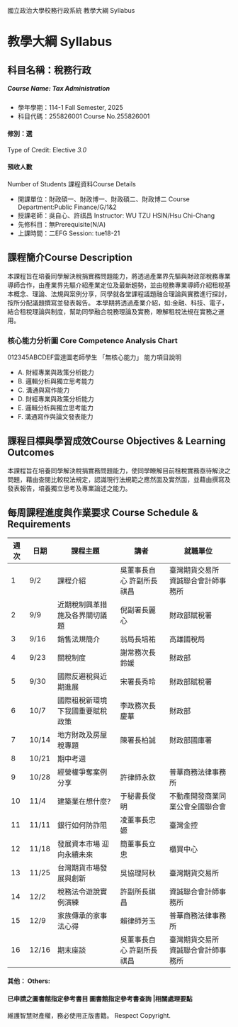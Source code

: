國立政治大學校務行政系統 教學大綱 Syllabus
# 教學大綱 Syllabus
##  科目名稱：稅務行政
#####  Course Name: Tax Administration
  * 學年學期：114-1 Fall Semester, 2025 
  * 科目代碼：255826001 Course No.255826001
#### 修別：選
Type of Credit: Elective 
_3.0_
#### 預收人數
Number of Students
課程資料Course Details
  * 開課單位：財政碩一、財政博一、財政碩二、財政博二 Course Department:Public Finance/G/1&2 
  * 授課老師：吳自心、許祺昌 Instructor: WU TZU HSIN/Hsu Chi-Chang 
  * 先修科目：無Prerequisite(N/A)
  * 上課時間：二EFG Session: tue18-21
##  課程簡介Course Description
本課程旨在培養同學解決稅捐實務問題能力，將透過產業界先驅與財政部稅務專業導師合作，由產業界先驅介紹產業定位及最新趨勢，並由稅務專業導師介紹租稅基本概念、理論、法規與案例分享，同學就各堂課程議題融合理論與實務進行探討，按所分配議題撰寫並發表報告。
本學期將透過產業介紹，如:金融、科技、電子，結合租稅理論與制度，幫助同學融合稅務理論及實務，瞭解租稅法規在實務之運用。
###  核心能力分析圖 Core Competence Analysis Chart
012345ABCDEF雷達圖老師學生
「無核心能力」 
能力項目說明
  * A. 財經專業與政策分析能力
  * B. 邏輯分析與獨立思考能力
  * C. 溝通與寫作能力
  * D. 財經專業與政策分析能力
  * E. 邏輯分析與獨立思考能力
  * F. 溝通寫作與論文發表能力
##  課程目標與學習成效Course Objectives & Learning Outcomes 
本課程旨在培養同學解決稅捐實務問題能力，使同學瞭解目前租稅實務亟待解決之問題，藉由查閱比較稅法規定，認識現行法規範之應然面及實然面，並藉由撰寫及發表報告，培養獨立思考及專業論述之能力。
##  每周課程進度與作業要求 Course Schedule & Requirements
週次 |  日期 |  課程主題 |  講者 |  就職單位  
---|---|---|---|---  
1 |  9/2 |  課程介紹 |  吳董事長自心 許副所長祺昌 |  臺灣期貨交易所 資誠聯合會計師事務所  
2 |  9/9 |  近期稅制興革措施及各界關切議題 |  倪副署長麗心 |  財政部賦稅署  
3 |  9/16 |  銷售法規簡介 |  翁局長培祐 |  高雄國稅局  
4 |  9/23 |  關稅制度 |  謝常務次長鈴媛 |  財政部  
5 |  9/30 |  國際反避稅與近期進展 |  宋署長秀玲 |  財政部賦稅署  
6 |  10/7 |  國際租稅新環境下我國重要賦稅政策 |  李政務次長慶華 |  財政部  
7 |  10/14 |  地方財政及房屋稅專題 |  陳署長柏誠 |  財政部國庫署  
8 |  10/21 |  期中考週  
9 |  10/28 |  經營權爭奪案例分享 |  許律師永欽 |  普華商務法律事務所  
10 |  11/4 |  建築業在想什麼?  |  于秘書長俊明 |  不動產開發商業同業公會全國聯合會  
11 |  11/11 |  銀行如何防詐阻 |  凌董事長忠嫄 |  臺灣金控  
12 |  11/18 |  發展資本市場 迎向永續未來 |  簡董事長立忠 |  櫃買中心  
13 |  11/25 |  台灣期貨市場發展與創新 |  吳協理阿秋 |  臺灣期貨交易所  
14 |  12/2 |  稅務法令遊說實例演練 |  許副所長祺昌 |  資誠聯合會計師事務所  
15 |  12/9 |  家族傳承的家事法心得 |  賴律師芳玉 |  普華商務法律事務所  
16 |  12/16 |  期末座談 |  吳董事長自心 許副所長祺昌 |  臺灣期貨交易所 資誠聯合會計師事務所  
####  其他： Others:
####  已申請之圖書館指定參考書目  圖書館指定參考書查詢 |相關處理要點
維護智慧財產權，務必使用正版書籍。 Respect Copyright.